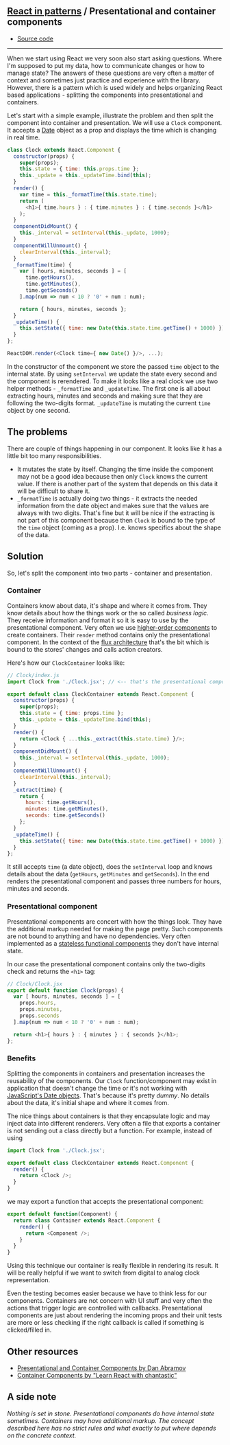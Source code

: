 ## [React in patterns](../../README.md) / Presentational and container components

* [Source code](https://github.com/krasimir/react-in-patterns/tree/master/patterns/presentational-and-container/src)

---

When we start using React we very soon also start asking questions. Where I'm supposed to put my data, how to communicate changes or how to manage state? The answers of these questions are very often a matter of context and sometimes just practice and experience with the library. However, there is a pattern which is used widely and helps organizing React based applications - splitting the components into presentational and containers.

Let's start with a simple example, illustrate the problem and then split the component into container and presentation. We will use a `Clock` component. It accepts a [Date](https://developer.mozilla.org/en-US/docs/Web/JavaScript/Reference/Global_Objects/Date) object as a prop and displays the time which is changing in real time.

```js
class Clock extends React.Component {
  constructor(props) {
    super(props);
    this.state = { time: this.props.time };
    this._update = this._updateTime.bind(this);
  }
  render() {
    var time = this._formatTime(this.state.time);
    return (
      <h1>{ time.hours } : { time.minutes } : { time.seconds }</h1>
    );
  }
  componentDidMount() {
    this._interval = setInterval(this._update, 1000);
  }
  componentWillUnmount() {
    clearInterval(this._interval);
  }
  _formatTime(time) {
    var [ hours, minutes, seconds ] = [
      time.getHours(),
      time.getMinutes(),
      time.getSeconds()
    ].map(num => num < 10 ? '0' + num : num);

    return { hours, minutes, seconds };
  }
  _updateTime() {
    this.setState({ time: new Date(this.state.time.getTime() + 1000) });
  }
};

ReactDOM.render(<Clock time={ new Date() }/>, ...);
```

In the constructor of the component we store the passed `time` object to the internal state. By using `setInterval` we update the state every second and the component is rerendered. To make it looks like a real clock we use two helper methods - `_formatTime` and `_updateTime`. The first one is all about extracting hours, minutes and seconds and making sure that they are following the two-digits format. `_updateTime` is mutating the current `time` object by one second.

## The problems

There are couple of things happening in our component. It looks like it has a little bit too many responsibilities.

* It mutates the state by itself. Changing the time inside the component may not be a good idea because then only `Clock` knows the current value. If there is another part of the system that depends on this data it will be difficult to share it.
* `_formatTime` is actually doing two things - it extracts the needed information from the date object and makes sure that the values are always with two digits. That's fine but it will be nice if the extracting is not part of this component because then `Clock` is bound to the type of the `time` object (coming as a prop). I.e. knows specifics about the shape of the data.

## Solution

So, let's split the component into two parts - container and presentation.

### Container

Containers know about data, it's shape and where it comes from. They know details about how the things work or the so called *business logic*. They receive information and format it so it is easy to use by the presentational component. Very often we use [higher-order components](https://github.com/krasimir/react-in-patterns/tree/master/patterns/higher-order-components) to create containers. Their `render` method contains only the presentational component. In the context of the [flux architecture](https://github.com/krasimir/react-in-patterns/tree/master/patterns/flux) that's the bit which is bound to the stores' changes and calls action creators.

Here's how our `ClockContainer` looks like:

```js
// Clock/index.js
import Clock from './Clock.jsx'; // <-- that's the presentational component

export default class ClockContainer extends React.Component {
  constructor(props) {
    super(props);
    this.state = { time: props.time };
    this._update = this._updateTime.bind(this);
  }
  render() {
    return <Clock { ...this._extract(this.state.time) }/>;
  }
  componentDidMount() {
    this._interval = setInterval(this._update, 1000);
  }
  componentWillUnmount() {
    clearInterval(this._interval);
  }
  _extract(time) {
    return {
      hours: time.getHours(),
      minutes: time.getMinutes(),
      seconds: time.getSeconds()
    };
  }
  _updateTime() {
    this.setState({ time: new Date(this.state.time.getTime() + 1000) });
  }
};
```

It still accepts `time` (a date object), does the `setInterval` loop and knows details about the data (`getHours`, `getMinutes` and `getSeconds`). In the end renders the presentational component and passes three numbers for hours, minutes and seconds.

### Presentational component

Presentational components are concert with how the things look. They have the additional markup needed for making the page pretty. Such components are not bound to anything and have no dependencies. Very often implemented as a [stateless functional components](https://facebook.github.io/react/blog/2015/10/07/react-v0.14.html#stateless-functional-components) they don't have internal state.

In our case the presentational component contains only the two-digits check and returns the `<h1>` tag:

```js
// Clock/Clock.jsx
export default function Clock(props) {
  var [ hours, minutes, seconds ] = [
    props.hours,
    props.minutes,
    props.seconds
  ].map(num => num < 10 ? '0' + num : num);

  return <h1>{ hours } : { minutes } : { seconds }</h1>;
};
```

### Benefits

Splitting the components in containers and presentation increases the reusability of the components. Our `Clock` function/component may exist in application that doesn't change the time or it's not working with [JavaScript's Date objects](https://developer.mozilla.org/en-US/docs/Web/JavaScript/Reference/Global_Objects/Date). That's because it's pretty *dummy*. No details about the data, it's initial shape and where it comes from.

The nice things about containers is that they encapsulate logic and may inject data into different renderers. Very often a file that exports a container is not sending out a class directly but a function. For example, instead of using

```js
import Clock from './Clock.jsx';

export default class ClockContainer extends React.Component {
  render() {
    return <Clock />;
  }
}
```

we may export a function that accepts the presentational component:

```js
export default function(Component) {
  return class Container extends React.Component {
    render() {
      return <Component />;
    }
  }
}
```

Using this technique our container is really flexible in rendering its result. It will be really helpful if we want to switch from digital to analog clock representation.

Even the testing becomes easier because we have to think less for our components. Containers are not concern with UI stuff and very often the actions that trigger logic are controlled with callbacks. Presentational components are just about rendering the incoming props and their unit tests are more or less checking if the right callback is called if something is clicked/filled in.

## Other resources

* [Presentational and Container Components by Dan Abramov](https://medium.com/@dan_abramov/smart-and-dumb-components-7ca2f9a7c7d0)
* [Container Components by "Learn React with chantastic"](https://medium.com/@learnreact/container-components-c0e67432e005)

## A side note

*Nothing is set in stone. Presentational components do have internal state sometimes. Containers may have additional markup. The concept described here has no strict rules and what exactly to put where depends on the concrete context.*
